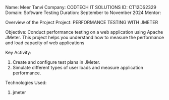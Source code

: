 Name: Meer Tanvi
Company: CODTECH IT SOLUTIONS
ID: CT12DS2329
Domain: Software Testing
Duration: September to November 2024
Mentor: 

Overview of the Project
Project: PERFORMANCE TESTING WITH JMETER

Objective: 
 Conduct performance testing on a web application using Apache JMeter. This project
 helps you understand how to measure the performance and load capacity of web
 applications

Key Activity:
 1. Create and configure test plans in JMeter.
 2. Simulate different types of user loads and measure application performance.

Technologies Used:
1. jmeter
